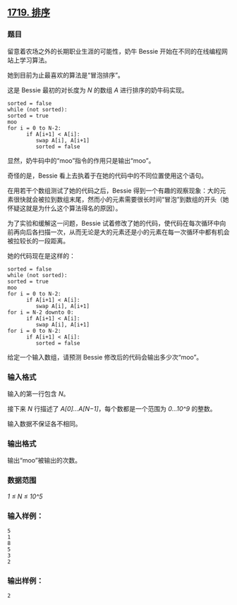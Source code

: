 ## [1719. 排序](https://www.acwing.com/problem/content/1721/)

### 题目

留意着农场之外的长期职业生涯的可能性，奶牛 Bessie 开始在不同的在线编程网站上学习算法。

她到目前为止最喜欢的算法是“冒泡排序”。

这是 Bessie 最初的对长度为 *N* 的数组 *A* 进行排序的奶牛码实现。

```
sorted = false
while (not sorted):
sorted = true
moo
for i = 0 to N-2:
      if A[i+1] < A[i]:
         swap A[i], A[i+1]
         sorted = false
```

显然，奶牛码中的“moo”指令的作用只是输出“moo”。

奇怪的是，Bessie 看上去执着于在她的代码中的不同位置使用这个语句。

在用若干个数组测试了她的代码之后，Bessie 得到一个有趣的观察现象：大的元素很快就会被拉到数组末尾，然而小的元素需要很长时间“冒泡”到数组的开头（她怀疑这就是为什么这个算法得名的原因）。

为了实验和缓解这一问题，Bessie 试着修改了她的代码，使代码在每次循环中向前再向后各扫描一次，从而无论是大的元素还是小的元素在每一次循环中都有机会被拉较长的一段距离。

她的代码现在是这样的：

```
sorted = false
while (not sorted):
sorted = true
moo
for i = 0 to N-2:
      if A[i+1] < A[i]:
         swap A[i], A[i+1]
for i = N-2 downto 0:
      if A[i+1] < A[i]:
         swap A[i], A[i+1]
for i = 0 to N-2:
      if A[i+1] < A[i]:
         sorted = false
```

给定一个输入数组，请预测 Bessie 修改后的代码会输出多少次“moo”。

### 输入格式

输入的第一行包含 *N*。

接下来 *N* 行描述了 *A[0]…A[N−1]*，每个数都是一个范围为 *0…10^9* 的整数。

输入数据不保证各不相同。

### 输出格式

输出“moo”被输出的次数。

### 数据范围

*1 ≤ N ≤ 10^5*

### 输入样例：

```
5
1
8
5
3
2
```

### 输出样例：

```
2
```
